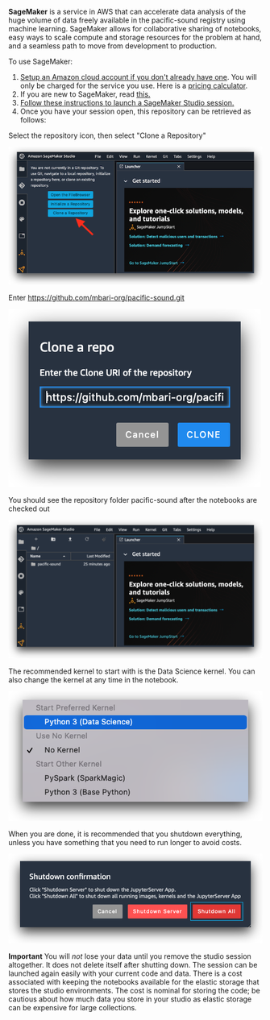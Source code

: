 **SageMaker**  is a service in AWS that can accelerate data analysis of the huge volume of 
data freely available in the pacific-sound registry using machine learning. SageMaker allows for collaborative sharing 
of notebooks, easy ways to scale compute and storage resources for the problem at hand, and a seamless path to move 
from development to production. 

To use SageMaker:

  1. [Setup an Amazon cloud account if you don't already have one](https://docs.aws.amazon.com/sagemaker/latest/dg/gs-set-up.html). You will only be charged for the service you use.  Here is a [pricing calculator](https://aws.amazon.com/sagemaker/pricing/).
  2. If you are new to SageMaker, read [this.](https://docs.aws.amazon.com/sagemaker/latest/dg/whatis.html#first-time-user)
  3. [Follow these instructions to launch a SageMaker Studio session.](https://docs.aws.amazon.com/sagemaker/latest/dg/onboard-quick-start.html)
  4. Once you have your session open, this repository can be retrieved as follows:
 
Select the repository icon, then select "Clone a Repository"

![studio_git_entry](../imgs/studio_git_entry.png)

Enter https://github.com/mbari-org/pacific-sound.git

![studio_clone_git](../imgs/studio_clone_git.png)

You should see the repository folder pacific-sound after the notebooks are checked out

![studio_pacificsound_folder](../imgs/studio_pacificsound_folder.png)

The recommended kernel to start with is the Data Science kernel. You can also change the kernel at any time in the notebook.

![kernel-tip](../imgs/studio_kernel_tip.png)

When you are done, it is recommended that you shutdown everything, unless you have something that you need to run longer to avoid costs.

![studio_shutdownall](../imgs/studio_shutdownall.png)

**Important** You will *not* lose your data until you remove the studio session altogether. It does not delete itself after
shutting down. The session can be launched again easily with your current code and data.  There is a cost 
associated with keeping the notebooks available for the elastic storage that stores the studio environments. The cost 
is nominal for storing the code; be cautious about how much data you store in your studio as elastic storage
can be expensive for large collections.